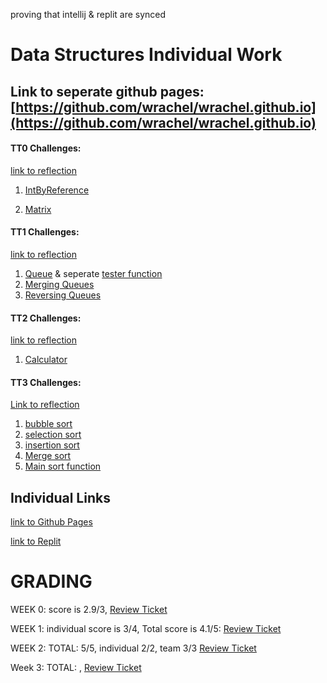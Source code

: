 proving that intellij & replit are synced

# Data Structures Individual Work

## Link to seperate github pages: [https://github.com/wrachel/wrachel.github.io](https://github.com/wrachel/wrachel.github.io)

#### TT0 Challenges:
[link to reflection](https://wrachel.github.io/week0/)

1. [IntByReference](https://replit.com/@RachelWei1/Data-Structures-Indiv#IntByReference.java)

2. [Matrix](https://replit.com/@RachelWei1/Data-Structures-Indiv#Matrix.java)

#### TT1 Challenges:
[link to reflection](https://wrachel.github.io/week1/)

1. [Queue](https://replit.com/@RachelWei1/Data-Structures-Indiv#Queue.java) & seperate [tester function](https://replit.com/@RachelWei1/Data-Structures-Indiv#QueueTester.java)
2. [Merging Queues](https://replit.com/@RachelWei1/Data-Structures-Indiv#MergingQueues.java)
3. [Reversing Queues](https://replit.com/@RachelWei1/Data-Structures-Indiv#reverseQueues.java)

#### TT2 Challenges:
[link to reflection](https://wrachel.github.io/week1/)
1. [Calculator](https://replit.com/@RachelWei1/Data-Structures-Indiv?v=1#Calculator.java)

#### TT3 Challenges:
[Link to reflection](https://wrachel.github.io/week3/)
1. [bubble sort](https://replit.com/@RachelWei1/Data-Structures-Indiv#BubbleSort.java)
2. [selection sort](https://replit.com/@RachelWei1/Data-Structures-Indiv#SelectionSort.java)
3. [insertion sort](https://replit.com/@RachelWei1/Data-Structures-Indiv#InsertionSort.java)
4. [Merge sort](https://replit.com/@RachelWei1/Data-Structures-Indiv#MergeSort.java)
5. [Main sort function](https://replit.com/@RachelWei1/Data-Structures-Indiv#Sorts.java)


## Individual Links
[link to Github Pages](https://wrachel.github.io)

[link to Replit](https://replit.com/@RachelWei1/Data-Structures-Indiv#Main.java)

# GRADING

WEEK 0: score is 2.9/3, [Review Ticket](https://github.com/wrachel/tri3Individual/issues/1)

WEEK 1: individual score is 3/4, Total score is 4.1/5: [Review Ticket](https://github.com/wrachel/Data-Structures-Indiv/issues/1)

WEEK 2: TOTAL: 5/5, individual 2/2, team 3/3 [Review Ticket](https://github.com/wrachel/Data-Structures-Indiv/issues/2)

Week 3: TOTAL: , [Review Ticket](https://github.com/wrachel/Data-Structures-Indiv/issues/3)

